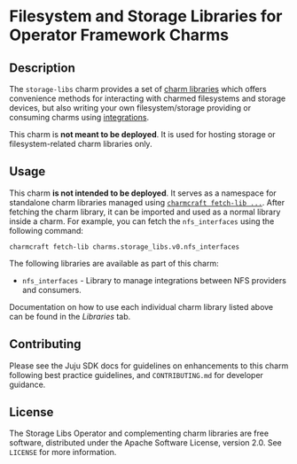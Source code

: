 # Filesystem and Storage Libraries for Operator Framework Charms

## Description

The `storage-libs` charm provides a set of 
[charm libraries](https://juju.is/docs/sdk/libraries) which offers convenience
methods for interacting with charmed filesystems and storage devices, but also
writing your own filesystem/storage providing or consuming charms using
[integrations](https://juju.is/docs/olm/integration).

This charm is __not meant to be deployed__. It is used for hosting storage or
filesystem-related charm libraries only.

## Usage

This charm __is not intended to be deployed__. It serves as a namespace for standalone
charm libraries managed using 
[`charmcraft fetch-lib ...`](https://juju.is/docs/sdk/find-and-use-a-charm-library). After
fetching the charm library, it can be imported and used as a normal library inside a charm.
For example, you can fetch the `nfs_interfaces` using the following command:

`charmcraft fetch-lib charms.storage_libs.v0.nfs_interfaces`

The following libraries are available as part of this charm:

- `nfs_interfaces` - Library to manage integrations between NFS providers and consumers.

Documentation on how to use each individual charm library listed above can 
be found in the _Libraries_ tab.

## Contributing

Please see the Juju SDK docs for guidelines on enhancements to this charm 
following best practice guidelines, and `CONTRIBUTING.md` for developer guidance.

## License

The Storage Libs Operator and complementing charm libraries are free software,
distributed under the Apache Software License, version 2.0. See `LICENSE` 
for more information.
